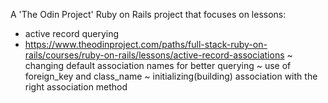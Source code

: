 A 'The Odin Project' Ruby on Rails project that focuses on lessons:
* active record querying
* https://www.theodinproject.com/paths/full-stack-ruby-on-rails/courses/ruby-on-rails/lessons/active-record-associations
  ~ changing default association names for better querying
  ~ use of foreign_key and class_name
  ~ initializing(building) association with the right association method
